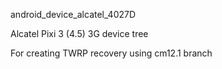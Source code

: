android_device_alcatel_4027D

Alcatel Pixi 3 (4.5) 3G device tree

For creating TWRP recovery using cm12.1 branch
